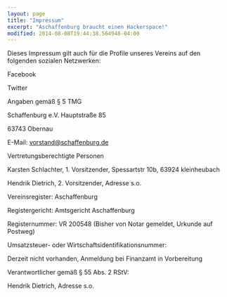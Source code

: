 ```yaml
---
layout: page
title: "Impressum" 
excerpt: "Aschaffenburg braucht einen Hackerspace!"
modified: 2014-08-08T19:44:38.564948-04:00
---
```

Dieses Impressum gilt auch für die Profile unseres Vereins auf den folgenden sozialen Netzwerken:

Facebook

Twitter


Angaben gemäß § 5 TMG

Schaffenburg e.V. Hauptstraße 85

63743 Obernau

E-Mail: vorstand@schaffenburg.de

Vertretungsberechtigte Personen

Karsten Schlachter, 1. Vorsitzender, Spessartstr 10b, 63924 kleinheubach

Hendrik Dietrich, 2. Vorsitzender, Adresse s.o.


Vereinsregister: Aschaffenburg

Registergericht: Amtsgericht Aschaffenburg

Registernummer: VR 200548 (Bisher von Notar gemeldet, Urkunde auf Postweg)

Umsatzsteuer- oder Wirtschaftsidentifikationsnummer:

Derzeit nicht vorhanden, Anmeldung bei Finanzamt in Vorbereitung


Verantwortlicher gemäß § 55 Abs. 2 RStV:

Hendrik Dietrich, Adresse s.o.
